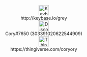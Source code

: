 <p align="center">
  <img src="https://keybase.io/images/icons/icon-keybase-logo-48@2x.png" alt="Keybase icon" width="32" height="32"/></br>
  http://keybase.io/grey</br>
  <img src="https://discord.com/assets/41484d92c876f76b20c7f746221e8151.svg" alt="Discord icon" width="32" height="32"/></br>
  Cory#7650 (303391020622544909)</br>
  <img src="https://cdn.thingiverse.com/site/img/favicons/favicon-160x160.png" alt="Thingiverse icon" width="32" height="32"/></br>
  https://thingiverse.com/coryory
</p>

<!--strong>Working towards going the `long way round`</strong-->

